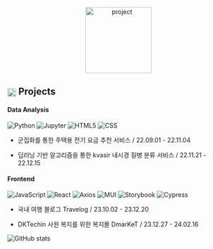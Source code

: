 <p align="center">
  <img src="https://github.com/user-attachments/assets/4e0dd3e7-0a55-4659-9216-840dccd1aaf7" alt="project" width="150" height="150"/>
</p>

## <img src="https://github.com/user-attachments/assets/7bcf1319-2c96-41b0-b337-db19c45bbbdf" alt="project" width="20" height="20" style="vertical-align: middle;"/> Projects


#### Data Analysis
![Python](https://img.shields.io/badge/-Python-3776AB?style=flat-square&logo=python&logoColor=white) ![Jupyter](https://img.shields.io/badge/-Jupyter-F37626?style=flat-square&logo=jupyter&logoColor=white) ![HTML5](https://img.shields.io/badge/-HTML5-E34F26?style=flat-square&logo=html5&logoColor=white) ![CSS](https://img.shields.io/badge/-CSS-1572B6?style=flat-square&logo=css3&logoColor=white)

- 군집화를 통한 주택용 전기 요금 추천 서비스 / 22.09.01 - 22.11.04

- 딥러닝 기반 알고리즘을 통한 kvasir 내시경 질병 분류 서비스 / 22.11.21 - 22.12.15

#### Frontend
![JavaScript](https://img.shields.io/badge/-JavaScript-F7DF1E?style=flat-square&logo=javascript&logoColor=black) ![React](https://img.shields.io/badge/-React-61DAFB?style=flat-square&logo=react&logoColor=black) ![Axios](https://img.shields.io/badge/-Axios-5A29E3?style=flat-square&logo=axios&logoColor=white) ![MUI](https://img.shields.io/badge/-MUI-007FFF?style=flat-square&logo=mui&logoColor=white) ![Storybook](https://img.shields.io/badge/-Storybook-FF4785?style=flat-square&logo=storybook&logoColor=white) ![Cypress](https://img.shields.io/badge/-Cypress-17202C?style=flat-square&logo=cypress&logoColor=white)

- 국내 여행 블로그 Travelog / 23.10.02 - 23.12.20

- DKTechin 사원 복지를 위한 복지몰 DmarKeT / 23.12.27 - 24.02.16

![GitHub stats](https://github-readme-stats.vercel.app/api?username=kang-ye-jin&show_icons=true&title_color=FF6675&icon_color=FF6675&text_color=FFd2d7&bg_color=ffffff)
